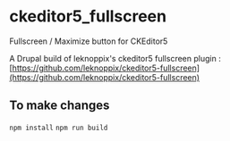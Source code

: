 # ckeditor5_fullscreen
Fullscreen / Maximize button for CKEditor5

A Drupal build of leknoppix's ckeditor5 fullscreen plugin : [https://github.com/leknoppix/ckeditor5-fullscreen](https://github.com/leknoppix/ckeditor5-fullscreen)

## To make changes
```npm install```
```npm run build```
